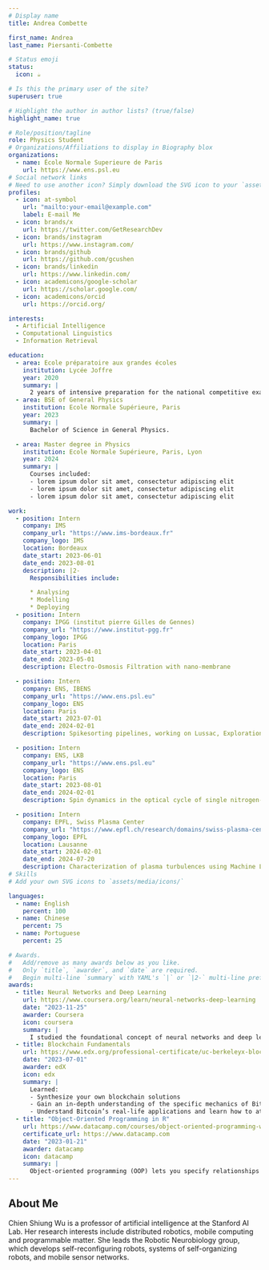 ```yaml
---
# Display name
title: Andrea Combette

first_name: Andrea
last_name: Piersanti-Combette

# Status emoji
status:
  icon: ☕️

# Is this the primary user of the site?
superuser: true

# Highlight the author in author lists? (true/false)
highlight_name: true

# Role/position/tagline
role: Physics Student
# Organizations/Affiliations to display in Biography blox
organizations:
  - name: École Normale Superieure de Paris
    url: https://www.ens.psl.eu
# Social network links
# Need to use another icon? Simply download the SVG icon to your `assets/media/icons/` folder.
profiles:
  - icon: at-symbol
    url: "mailto:your-email@example.com"
    label: E-mail Me
  - icon: brands/x
    url: https://twitter.com/GetResearchDev
  - icon: brands/instagram
    url: https://www.instagram.com/
  - icon: brands/github
    url: https://github.com/gcushen
  - icon: brands/linkedin
    url: https://www.linkedin.com/
  - icon: academicons/google-scholar
    url: https://scholar.google.com/
  - icon: academicons/orcid
    url: https://orcid.org/

interests:
  - Artificial Intelligence
  - Computational Linguistics
  - Information Retrieval

education:
  - area: Ecole préparatoire aux grandes écoles
    institution: Lycée Joffre
    year: 2020
    summary: |
      2 years of intensive preparation for the national competitive exam to enter French research-engineering schools.
  - area: BSE of General Physics
    institution: Ecole Normale Supérieure, Paris
    year: 2023
    summary: |
      Bachelor of Science in General Physics.

  - area: Master degree in Physics
    institution: Ecole Normale Supérieure, Paris, Lyon
    year: 2024
    summary: |
      Courses included:
      - lorem ipsum dolor sit amet, consectetur adipiscing elit
      - lorem ipsum dolor sit amet, consectetur adipiscing elit
      - lorem ipsum dolor sit amet, consectetur adipiscing elit

work:
  - position: Intern
    company: IMS
    company_url: "https://www.ims-bordeaux.fr"
    company_logo: IMS
    location: Bordeaux
    date_start: 2023-06-01
    date_end: 2023-08-01
    description: |2-
      Responsibilities include:

      * Analysing
      * Modelling
      * Deploying
  - position: Intern
    company: IPGG (institut pierre Gilles de Gennes)
    company_url: "https://www.institut-pgg.fr"
    company_logo: IPGG
    location: Paris
    date_start: 2023-04-01
    date_end: 2023-05-01
    description: Electro-Osmosis Filtration with nano-membrane

  - position: Intern
    company: ENS, IBENS
    company_url: "https://www.ens.psl.eu"
    company_logo: ENS
    location: Paris
    date_start: 2023-07-01
    date_end: 2024-02-01
    description: Spikesorting pipelines, working on Lussac, Exploration of Purkinje’s cells in cerrebelum

  - position: Intern
    company: ENS, LKB
    company_url: "https://www.ens.psl.eu"
    company_logo: ENS
    location: Paris
    date_start: 2023-08-01
    date_end: 2024-02-01
    description: Spin dynamics in the optical cycle of single nitrogen-vacancy centres in diamond

  - position: Intern
    company: EPFL, Swiss Plasma Center
    company_url: "https://www.epfl.ch/research/domains/swiss-plasma-center/"
    company_logo: EPFL
    location: Lausanne
    date_start: 2024-02-01
    date_end: 2024-07-20
    description: Characterization of plasma turbulences using Machine Learning algorithm
# Skills
# Add your own SVG icons to `assets/media/icons/`

languages:
  - name: English
    percent: 100
  - name: Chinese
    percent: 75
  - name: Portuguese
    percent: 25

# Awards.
#   Add/remove as many awards below as you like.
#   Only `title`, `awarder`, and `date` are required.
#   Begin multi-line `summary` with YAML's `|` or `|2-` multi-line prefix and indent 2 spaces below.
awards:
  - title: Neural Networks and Deep Learning
    url: https://www.coursera.org/learn/neural-networks-deep-learning
    date: "2023-11-25"
    awarder: Coursera
    icon: coursera
    summary: |
      I studied the foundational concept of neural networks and deep learning. By the end, I was familiar with the significant technological trends driving the rise of deep learning; build, train, and apply fully connected deep neural networks; implement efficient (vectorized) neural networks; identify key parameters in a neural network’s architecture; and apply deep learning to your own applications.
  - title: Blockchain Fundamentals
    url: https://www.edx.org/professional-certificate/uc-berkeleyx-blockchain-fundamentals
    date: "2023-07-01"
    awarder: edX
    icon: edx
    summary: |
      Learned:
      - Synthesize your own blockchain solutions
      - Gain an in-depth understanding of the specific mechanics of Bitcoin
      - Understand Bitcoin’s real-life applications and learn how to attack and destroy Bitcoin, Ethereum, smart contracts and Dapps, and alternatives to Bitcoin’s Proof-of-Work consensus algorithm
  - title: "Object-Oriented Programming in R"
    url: https://www.datacamp.com/courses/object-oriented-programming-with-s3-and-r6-in-r
    certificate_url: https://www.datacamp.com
    date: "2023-01-21"
    awarder: datacamp
    icon: datacamp
    summary: |
      Object-oriented programming (OOP) lets you specify relationships between functions and the objects that they can act on, helping you manage complexity in your code. This is an intermediate level course, providing an introduction to OOP, using the S3 and R6 systems. S3 is a great day-to-day R programming tool that simplifies some of the functions that you write. R6 is especially useful for industry-specific analyses, working with web APIs, and building GUIs.
---
```


## About Me

Chien Shiung Wu is a professor of artificial intelligence at the Stanford AI Lab. Her research interests include distributed robotics, mobile computing and programmable matter. She leads the Robotic Neurobiology group, which develops self-reconfiguring robots, systems of self-organizing robots, and mobile sensor networks.

